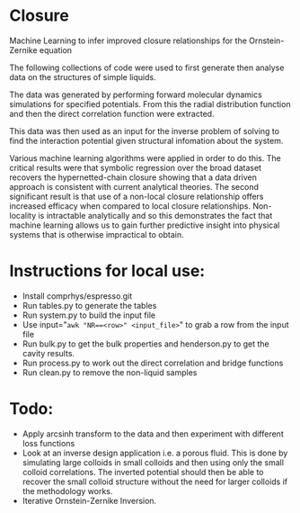 # Closure
Machine Learning to infer improved closure relationships for the Ornstein-Zernike equation

The following collections of code were used to first generate then analyse data on the structures of simple liquids.

The data was generated by performing forward molecular dynamics simulations for specified potentials. From this the radial distribution function and then the direct correlation function were extracted.

This data was then used as an input for the inverse problem of solving to find the interaction potential given structural infomation about the system. 

Various machine learning algorithms were applied in order to do this.
The critical results were that symbolic regression over the broad dataset recovers the hypernetted-chain closure showing that a data driven approach is consistent with current analytical theories. The second significant result is that use of a non-local closure relationship offers increased efficacy when compared to local closure relationships. Non-locality is intractable analytically and so this demonstrates the fact that machine learning allows us to gain further predictive insight into physical systems that is otherwise impractical to obtain.

# Instructions for local use:
* Install comprhys/espresso.git
* Run tables.py to generate the tables
* Run system.py to build the input file
* Use input="`awk "NR==<row>" <input_file>`" to grab a row from the input file
* Run bulk.py to get the bulk properties and henderson.py to get the cavity results.
* Run process.py to work out the direct correlation and bridge functions
* Run clean.py to remove the non-liquid samples

# Todo:
* Apply arcsinh transform to the data and then experiment with different loss functions
* Look at an inverse design application i.e. a porous fluid. This is done by simulating large colloids in small colloids and then using only the small colloid correlations. The inverted potential should then be able to recover the small colloid structure without the need for larger colloids if the methodology works.
* Iterative Ornstein-Zernike Inversion.
